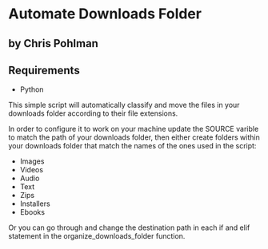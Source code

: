 # Automate Downloads Folder 
## by Chris Pohlman

## Requirements
 * Python

This simple script will automatically classify and move the files in your downloads folder 
according to their file extensions. 

In order to configure it to work on your machine update the SOURCE varible to match the path of 
your downloads folder, then either create folders within your downloads folder that match the 
names of the ones used in the script:

* Images
* Videos
* Audio
* Text
* Zips
* Installers
* Ebooks

Or you can go through and change the destination path in each if and elif statement in the 
organize_downloads_folder function.

